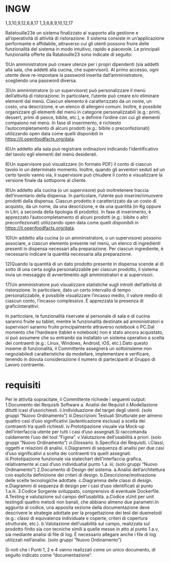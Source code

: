 # INGW
1,3,10,9,12,6,8,17
1,3,6,8,9,10,12,17

Ratatouille23è  un   sistema  finalizzato  al  supporto  alla  gestione  e  all’operatività  di  attività  di ristorazione. Il sistema consiste in un’applicazione performante e affidabile,  attraverso  cui  gli  utenti possono fruire delle funzionalità del sistema in modo intuitivo, rapido e piacevole. Le principali funzionalità offerte da Ratatouille23 sono indicate di seguito:


1)Un amministratore può creare utenze per i propri dipendenti (sia addetti alla sala, che addetti alla  cucina,  che  supervisori).  Al  primo  accesso,  ogni  utente  deve  re-impostare  la  password inserita dall’amministratore, scegliendo una password diversa.


3)Un amministratore (o un supervisore) può personalizzare il menù dell’attività di ristorazione. In particolare,  l’utente  può  creare  e/o  eliminare  elementi  dal  menù.  Ciascun  elemento  è caratterizzato da un nome, un costo, una descrizione, e un elenco di allergeni comuni. Inoltre, è possibile organizzare gli elementi del menù in categorie personalizzabili (e.g.: primi, dessert, primi di pesce, bibite, etc.), e definire l’ordine con cui gli elementi compaiono nel menù. In fase di  inserimento,  è  richiesto  l’autocompletamento    di    alcuni    prodotti    (e.g.:    bibite    o preconfezionati) utilizzando open data come quelli disponibili in https://it.openfoodfacts.org/data.


6)Un addetto alla sala può registrare ordinazioni indicando l’identificativo del tavolo egli elementi del menù desiderati.


8)Un supervisore può visualizzare (in formato PDF) il conto di ciascun tavolo in un determinato momento. Inoltre, quando gli avventori seduti ad un certo tavolo vanno via, il supervisore può chiudere il conto e visualizzare la versione finale da sottoporre al cliente.


9)Un  addetto  alla  cucina  (o  un  supervisore)  può  inoltretenere traccia dell’inventario della dispensa. In particolare, l’utente può inserire/rimuovere prodotti dalla dispensa. Ciascun prodotto  è  caratterizzato  da  un  costo  di  acquisto,  da  un  nome,  da  una  descrizione,  e  da  una quantità (in Kg oppure in Litri, a seconda della tipologia di prodotto). In fase di inserimento, è apprezzato  l’autocompletamento  di  alcuni  prodotti  (e.g.:  bibite  o  altri  preconfezionati) utilizzando open data come quelli disponibili in https://it.openfoodfacts.org/data.


10)Un  addetto  alla  cucina  (o  un  amministratore,  o  un  supervisore)  possono  associare,  a  ciascun elemento  presente  nel  menù,  un  elenco  di  ingredienti  presenti  in  dispensa  necessari  alla preparazione.  Per  ciascun  ingrediente,  è  necessario  indicare  la  quantità  necessaria  alla preparazione.


12)Quando  la  quantità  di  un  dato  prodotto  presente  in  dispensa  scende  al  di  sotto  di  una  certa soglia personalizzabile per ciascun prodotto, il sistema invia un messaggio di avvertimento agli amministratori e ai supervisori.


17)Un  amministratore  può  visualizzare  statistiche sugli introiti dell’attività di ristorazione. In particolare, dato un certo intervallo di tempo personalizzabile, è possibile visualizzare l’incasso medio, il valore medio di ciascun conto, l’incasso complessivo. È apprezzata la presenza di graficiinterattivi.


In particolare, le funzionalità riservate al personale di sala e di cucina saranno fruite su tablet, mentre  le funzionalità  destinate  ad  amministratori  e  supervisori  saranno  fruite  principalmente  attraverso notebook o PC.Dal momento che l’hardware (tablet e notebook) non è stato ancora acquistato, si può assumere  che  su  entrambi  sia  installato  un  sistema  operativo  a  scelta  dei  contraenti  (e.g.:  Linux, Windows, Android, iOS, etc.).Dato  questo  insieme  di  funzionalità,  il  Committente  assegnerà  un  sottoinsieme non  negoziabiledi caratteristiche da modellare, implementare e verificare, tenendo in dovuta considerazione il numero di partecipanti al Gruppo di Lavoro contraente.

# requisiti

Per le attività sopracitate, il Committente richiede i seguenti output:
1.Documento dei Requisiti Software
  a. Analisi dei Requisit
    ii.Modellazione ditutti icasi d’usorichiesti.
    ii.Individuazione del target degli utenti. (solo gruppi “Nuovo Ordinamento”)
    iii.Descrizioni Testuali Strutturate per almeno quattro casi d’uso significativi (autenticazione esclusa) a scelta dei contraenti tra quelli richiesti.
    iv.Prototipazione visuale via Mock-up dell’interfaccia utente per tutti i casi d’uso assegnati.Si raccomanda caldamente l’uso del tool “Figma”.
    v.Valutazione dell’usabilità a priori. (solo gruppi “Nuovo Ordinamento”)
    vi.Glossario.
  b.Specifica dei Requisiti.
    i.Classi, oggetti e relazioni di analisi.
    ii.Diagrammi di sequenza di analisi per due casi d’uso significativi a scelta dei contraenti tra quelli assegnati.
    iii.Prototipazione funzionale via statechart dell’interfaccia grafica, relativamente ai casi d’uso individuatial punto 1.a.
    iii; (solo gruppi “Nuovo Ordinamento”)
2.Documento di Design del sistema.
  a.Analisi dell’architettura con esplicita definizione dei criteri di design.
  b.Descrizione/motivazione delle scelte tecnologiche adottate.
  c.Diagramma delle classi di design.
  e.Diagrammi di sequenza di design per i casi d’uso identificati al punto 1.a.iii.
3.Codice Sorgente sviluppato, comprensivo di eventuale Dockerfile.
4.Testing e valutazione sul campo dell’usabilità.
  a.Codice xUnit per unit testingdi quattro metodi non banali, che abbiano almeno due parametri.In aggiunta al codice, una apposita sezione della documentazione deve descrivere le strategie adottate per la progettazione dei test dei duemetodi (e.g.: classi di equivalenza individuate e coperte, criteri di copertura strutturale, etc.).
  b.Valutazione dell’usabilità sul campo, realizzata sul prodotto finito sia con tecniche simili a quelle messe in atto al punto 1.a.v, sia mediante analisi di file di log. È necessario allegare anche i file di log utilizzati nell’analisi. (solo gruppi “Nuovo Ordinamento”)
  
Si  noti  che  i  Punti  1,  2  e  4  vanno  realizzati  come  un  unico  documento,  di  seguito  indicato  come “documentazione”.

